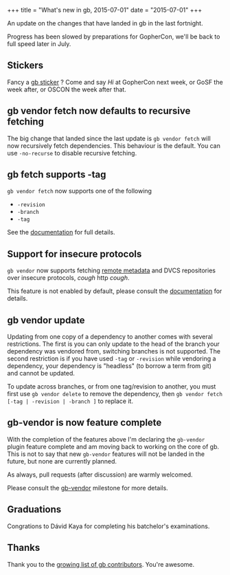 +++
title = "What's new in gb, 2015-07-01"
date = "2015-07-01"
+++

An update on the changes that have landed in gb in the last fortnight.

<!--more-->

Progress has been slowed by preparations for GopherCon, we'll be back to full speed later in July.

## Stickers

Fancy a [gb sticker](https://twitter.com/davecheney/status/615753497795899392) ? Come and say _Hi_ at GopherCon next week, or GoSF the week after, or OSCON the week after that.

## gb vendor fetch now defaults to recursive fetching

The big change that landed since the last update is `gb vendor fetch` will now recursively fetch dependencies. This behaviour is the default. You can use `-no-recurse` to disable recursive fetching.

## gb fetch supports -tag

`gb vendor fetch` now supports one of the following 

- `-revision`
- `-branch`
- `-tag`

See the [documentation](http://godoc.org/github.com/constabulary/gb/cmd/gb-vendor) for full details.

## Support for insecure protocols

`gb vendor` now supports fetching [remote metadata](http://golang.org/cmd/go/#hdr-Remote_import_paths) and DVCS repositories over insecure protocols, _cough_ http _cough_. 

This feature is not enabled by default, please consult the [documentation](http://godoc.org/github.com/constabulary/gb/cmd/gb-vendor) for details.

## gb vendor update 

Updating from one copy of a dependency to another comes with several restrictions. The first is you can only update to the head of the branch your dependency was vendored from, switching branches is not supported. The second restriction is if you have used `-tag` or `-revision` while vendoring a dependency, your dependency is "headless" (to borrow a term from git) and cannot be updated.

To update across branches, or from one tag/revision to another, you must first use `gb vendor delete` to remove the dependency, then `gb vendor fetch [-tag | -revision | -branch ]` to replace it.

## gb-vendor is now feature complete

With the completion of the features above I'm declaring the `gb-vendor` plugin feature complete and am moving back to working on the core of gb. This is not to say that new `gb-vendor` features will not be landed in the future, but none are currently planned. 

As always, pull requests (after discussion) are warmly welcomed.

Please consult the [gb-vendor](https://github.com/constabulary/gb/issues?q=milestone%3Agb-vendor) milestone for more details.

## Graduations

Congrations to Dávid Kaya for completing his batchelor's examinations.

## Thanks

Thank you to the [growing list of gb contributors](https://github.com/constabulary/gb/graphs/contributors). You're awesome.
